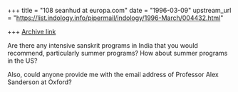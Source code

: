 +++
title = "108 seanhud at europa.com"
date = "1996-03-09"
upstream_url = "https://list.indology.info/pipermail/indology/1996-March/004432.html"

+++
[Archive link](https://list.indology.info/pipermail/indology/1996-March/004432.html)

Are there any intensive sanskrit programs in India that you would recommend,
particularly summer programs?  How about summer programs in the US?

Also, could anyone provide me with the email address of Professor Alex
Sanderson at Oxford?





